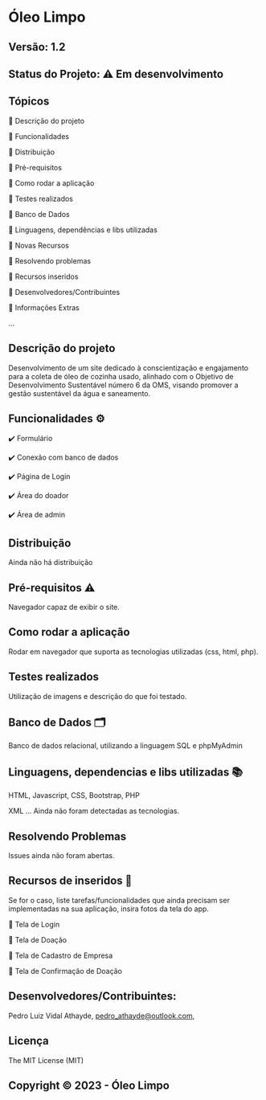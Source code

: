 # Óleo Limpo
## Versão: 1.2 
## Status do Projeto: ⚠️ Em desenvolvimento

## Tópicos
🔹 Descrição do projeto 

🔹 Funcionalidades

🔹 Distribuição

🔹 Pré-requisitos

🔹 Como rodar a aplicação

🔹 Testes realizados

🔹 Banco de Dados

🔹 Linguagens, dependências e libs utilizadas

🔹 Novas Recursos

🔹 Resolvendo problemas

🔹 Recursos inseridos 

🔹 Desenvolvedores/Contribuintes

🔹 Informações Extras


...


## Descrição do projeto
Desenvolvimento de um site dedicado à conscientização e engajamento para a coleta de óleo de cozinha usado, alinhado com o Objetivo de Desenvolvimento Sustentável número 6 da OMS, visando promover a gestão sustentável da água e saneamento.

## Funcionalidades ⚙️
✔️ Formulário

✔️ Conexão com banco de dados

✔️ Página de Login

✔️ Área do doador

✔️ Área de admin


## Distribuição
Ainda não há distribuição

## Pré-requisitos ⚠️    
Navegador capaz de exibir o site.

## Como rodar a aplicação 
Rodar em navegador que suporta as tecnologias utilizadas (css, html, php).

## Testes realizados
Utilização de imagens e descrição do que foi testado.

## Banco de Dados 🗂️
Banco de dados relacional, utilizando a linguagem SQL e phpMyAdmin

## Linguagens, dependencias e libs utilizadas 📚
HTML, Javascript, CSS, Bootstrap, PHP 

XML
...
Ainda não foram detectadas as tecnologias.

## Resolvendo Problemas 
Issues ainda não foram abertas.

## Recursos de inseridos 🧰
Se for o caso, liste tarefas/funcionalidades que ainda precisam ser implementadas na sua aplicação, insira fotos da tela do app.

📝 Tela de Login

📝 Tela de Doação

📝 Tela de Cadastro de Empresa

📝 Tela de Confirmação de Doação


## Desenvolvedores/Contribuintes:
Pedro Luiz Vidal Athayde,  pedro_athayde@outlook.com,


## Licença
The MIT License (MIT)

## Copyright ©️ 2023 - Óleo Limpo
